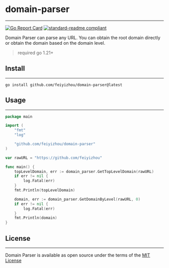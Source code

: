 # domain-parser

---

[![Go Report Card](https://goreportcard.com/badge/github.com/feiyizhou/domain-parser)](https://goreportcard.com/report/github.com/feiyizhou/domain-parser)
[![standard-readme compliant](https://img.shields.io/badge/readme%20style-standard-brightgreen.svg?style=flat-square)](https://github.com/RichardLitt/standard-readme)

Domain Parser can parse any URL. You can obtain the root domain directly or obtain the domain based on the domain level.

> required go 1.21+

## Install

---

```shell
go install github.com/feiyizhou/domain-parser@latest 
```

## Usage

---

```go
package main

import (
	"fmt"
	"log"

	"github.com/feiyizhou/domain-parser"
)

var rawURL = "https://github.com/feiyizhou"

func main() {
	topLevelDomain, err := domain_parser.GetTopLevelDomain(rawURL)
	if err != nil {
		log.Fatal(err)
	}
	fmt.Println(topLevelDomain)

	domain, err := domain_parser.GetDomainByLevel(rawURL, 0)
	if err != nil {
		log.Fatal(err)
	}
	fmt.Println(domain)
}

```

## License

---

Domain Parser is available as open source under the terms of the [MIT License](https://github.com/feiyizhou/domain-parser/blob/main/LICENSE)